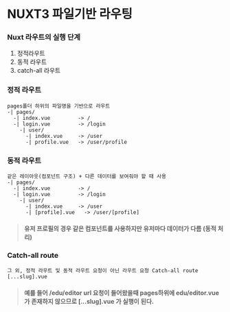 # NUXT3 파일기반 라우팅

### Nuxt 라우트의 실행 단계
1. 정적라우트
2. 동적 라우트
3. catch-all 라우트

### 정적 라우트
```
pages폴더 하위의 파일명을 기반으로 라우트
-| pages/
  -| index.vue         -> /
  -| login.vue         -> /login
    -| user/
      -| index.vue     -> /user
      -| profile.vue   -> /user/profile
```

### 동적 라우트
```
같은 레이아웃(컴포넌트 구조) + 다른 데이터를 보여줘야 할 때 사용
-| pages/
  -| index.vue         -> /
  -| login.vue         -> /login
    -| user/
      -| index.vue     -> /user
      -| [profile].vue   -> /user/[profile]
```
> #### 유저 프로필의 경우 같은 컴포넌트를 사용하지만 유저마다 데이터가 다름 (동적 처리)

### Catch-all route
```
그 외, 정적 라우트 및 동적 라우트 요청이 아닌 라우트 요청 Catch-all route
[...slug].vue
```
> #### 예를 들어 /edu/editor url 요청이 들어왔을때 pages하위에 edu/editor.vue가 존재하지 않으므로 [...slug].vue 가 실행이 된다.